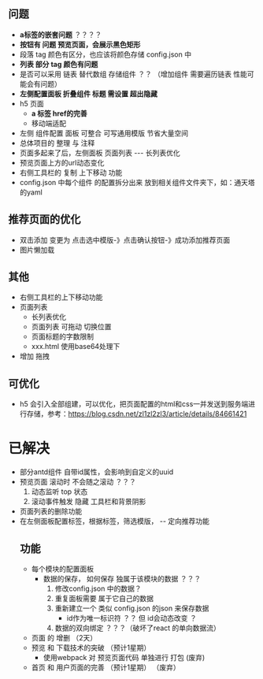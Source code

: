 ## 问题
- **a标签的嵌套问题** ？？？？
- **按钮有 问题  预览页面，会展示黑色矩形**
- 段落 tag 颜色有区分，也应该将颜色存储 config.json 中
- **列表 部分 tag 颜色有问题**
- 是否可以采用 链表 替代数组 存储组件 ？？ （增加组件 需要遍历链表 性能可能会有问题）
- **左侧配置面板 折叠组件 标题 需设置 超出隐藏**
- h5 页面 
    - **a 标签 href的完善**
    - 移动端适配
- 左侧 组件配置 面板 可整合 可写通用模版 节省大量空间
- 总体项目的 整理 与 注释
- 页面多起来了后，左侧面板 页面列表 --- 长列表优化
- 预览页面上方的url动态变化
- 右侧工具栏的 复制 上下移动 功能
- config.json 中每个组件 的配置拆分出来 放到相关组件文件夹下，如：通天塔的yaml

## 推荐页面的优化
- 双击添加 变更为 点击选中模版-》点击确认按钮-》成功添加推荐页面
- 图片懒加载
## 其他
- 右侧工具栏的上下移动功能
- 页面列表
    - 长列表优化
    - 页面列表 可拖动 切换位置
    - 页面标题的字数限制
    - xxx.html 使用base64处理下
- 增加 拖拽

## 可优化
- h5 会引入全部组建，可以优化，把页面配置的html和css一并发送到服务端进行存储，参考：https://blog.csdn.net/zl1zl2zl3/article/details/84661421


# 已解决
- 部分antd组件 自带id属性，会影响到自定义的uuid
- 预览页面 滚动时 不会随之滚动 ？？？
    1. 动态监听 top 状态
    2. 滚动事件触发 隐藏 工具栏和背景阴影
- 页面列表的删除功能
- 在左侧面板配置标签，根据标签，筛选模版，   -- 定向推荐功能
    ## 功能
    - 每个模块的配置面板
        - 数据的保存， 如何保存 独属于该模块的数据 ？？？ 
            1. 修改config.json 中的数据？
            2. 重复面板需要 属于它自己的数据
            3. 重新建立一个 类似 config.json 的json 来保存数据
                - id作为唯一标识符 ？？ 但 id会动态改变 ？
            4. 数据的双向绑定 ？？？（破坏了react 的单向数据流）
    - 页面 的 增删 （2天）
    - 预览 和 下载技术的突破 （预计1星期）
        - 使用webpack 对 预览页面代码 单独进行 打包  (废弃)
    - 首页 和 用户页面的完善 （预计1星期）  （废弃）